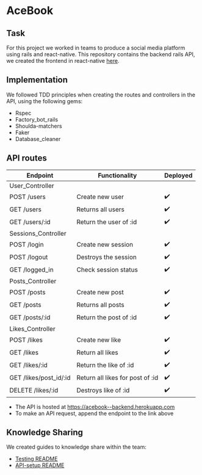 # AceBook

## Task

For this project we worked in teams to produce a social media platform using rails and react-native.
This repository contains the backend rails API, we created the frontend in react-native [here](https://github.com/Yates101/Insert-Team-Name-react-native).

## Implementation

We followed TDD principles when creating the routes and controllers in the API, using the following gems:
- Rspec
- Factory_bot_rails
- Shoulda-matchers
- Faker
- Database_cleaner

## API routes

| Endpoint        | Functionality            | Deployed         |
| ----------------| -------------------------|------------------|
| User_Controller |
| POST /users     | Create new user          |:heavy_check_mark:|
| GET /users      | Returns all users        |:heavy_check_mark:|
| GET /users/:id  | Return the user of :id   |:heavy_check_mark:|
| Sessions_Controller |
| POST /login     | Create new session       |:heavy_check_mark:|
| POST /logout    | Destroys the session     |:heavy_check_mark:|
| GET /logged_in  | Check session status     |:heavy_check_mark:|
| Posts_Controller |
| POST /posts     | Create new post          |:heavy_check_mark:|
| GET /posts      | Returns all posts        |:heavy_check_mark:|
| GET /posts/:id  | Return the post of :id   |:heavy_check_mark:|
| Likes_Controller |
| POST /likes     | Create new like          |:heavy_check_mark:|
| GET /likes      | Return all likes         |:heavy_check_mark:|
| GET /likes/:id  | Return the like of :id   |:heavy_check_mark:|
| GET /likes/post_id/:id| Return all likes for post of :id   |:heavy_check_mark:|
| DELETE /likes/:id  | Destroys like of  :id |:heavy_check_mark:|

- The API is hosted at https://acebook--backend.herokuapp.com
- To make an API request, append the endpoint to the link above

## Knowledge Sharing
We created guides to knowledge share within the team:
- [Testing README](https://github.com/taran314/acebook-insert-team-name-here/blob/main/testing.md)
- [API-setup README](https://github.com/taran314/acebook-insert-team-name-here/blob/main/api-setup.md)
